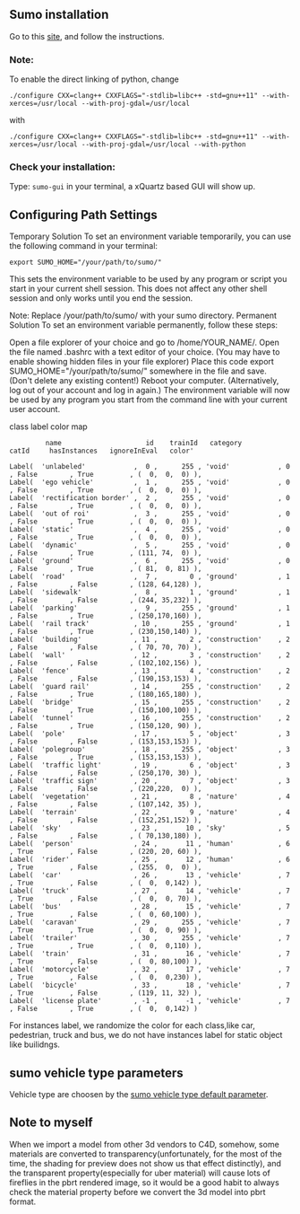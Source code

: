 ## Sumo installation
Go to this [site](http://sumo.dlr.de/wiki/Installing/MacOS_Build_w_Homebrew), and follow the instructions.

### Note:
To  enable the direct linking of python, change

`./configure CXX=clang++ CXXFLAGS="-stdlib=libc++ -std=gnu++11" --with-xerces=/usr/local --with-proj-gdal=/usr/local` 

with

`./configure CXX=clang++ CXXFLAGS="-stdlib=libc++ -std=gnu++11" --with-xerces=/usr/local --with-proj-gdal=/usr/local --with-python`

### Check your installation:
Type: `sumo-gui` in your terminal, a xQuartz based GUI will show up.

## Configuring Path Settings

Temporary Solution
To set an environment variable temporarily, you can use the following command in your terminal:

`export SUMO_HOME="/your/path/to/sumo/"`

This sets the environment variable to be used by any program or script you start in your current shell session. This does not affect any other shell session and only works until you end the session.

Note:
Replace /your/path/to/sumo/ with your sumo directory.
Permanent Solution
To set an environment variable permanently, follow these steps:

Open a file explorer of your choice and go to /home/YOUR_NAME/.
Open the file named .bashrc with a text editor of your choice. (You may have to enable showing hidden files in your file explorer)
Place this code export SUMO_HOME="/your/path/to/sumo/" somewhere in the file and save. (Don't delete any existing content!)
Reboot your computer. (Alternatively, log out of your account and log in again.)
The environment variable will now be used by any program you start from the command line with your current user account.

class label color map


          
             name                     id    trainId   category            catId     hasInstances   ignoreInEval   color'
    
    Label(  'unlabeled'            ,  0 ,      255 , 'void'            , 0       , False        , True         , (  0,  0,  0) ),  
    Label(  'ego vehicle'          ,  1 ,      255 , 'void'            , 0       , False        , True         , (  0,  0,  0) ),    
    Label(  'rectification border' ,  2 ,      255 , 'void'            , 0       , False        , True         , (  0,  0,  0) ),
    Label(  'out of roi'           ,  3 ,      255 , 'void'            , 0       , False        , True         , (  0,  0,  0) ),
    Label(  'static'               ,  4 ,      255 , 'void'            , 0       , False        , True         , (  0,  0,  0) ),
    Label(  'dynamic'              ,  5 ,      255 , 'void'            , 0       , False        , True         , (111, 74,  0) ),
    Label(  'ground'               ,  6 ,      255 , 'void'            , 0       , False        , True         , ( 81,  0, 81) ),
    Label(  'road'                 ,  7 ,        0 , 'ground'          , 1       , False        , False        , (128, 64,128) ),
    Label(  'sidewalk'             ,  8 ,        1 , 'ground'          , 1       , False        , False        , (244, 35,232) ),
    Label(  'parking'              ,  9 ,      255 , 'ground'          , 1       , False        , True         , (250,170,160) ),
    Label(  'rail track'           , 10 ,      255 , 'ground'          , 1       , False        , True         , (230,150,140) ),
    Label(  'building'             , 11 ,        2 , 'construction'    , 2       , False        , False        , ( 70, 70, 70) ),
    Label(  'wall'                 , 12 ,        3 , 'construction'    , 2       , False        , False        , (102,102,156) ),
    Label(  'fence'                , 13 ,        4 , 'construction'    , 2       , False        , False        , (190,153,153) ),
    Label(  'guard rail'           , 14 ,      255 , 'construction'    , 2       , False        , True         , (180,165,180) ),
    Label(  'bridge'               , 15 ,      255 , 'construction'    , 2       , False        , True         , (150,100,100) ),
    Label(  'tunnel'               , 16 ,      255 , 'construction'    , 2       , False        , True         , (150,120, 90) ),
    Label(  'pole'                 , 17 ,        5 , 'object'          , 3       , False        , False        , (153,153,153) ),
    Label(  'polegroup'            , 18 ,      255 , 'object'          , 3       , False        , True         , (153,153,153) ),
    Label(  'traffic light'        , 19 ,        6 , 'object'          , 3       , False        , False        , (250,170, 30) ),
    Label(  'traffic sign'         , 20 ,        7 , 'object'          , 3       , False        , False        , (220,220,  0) ),
    Label(  'vegetation'           , 21 ,        8 , 'nature'          , 4       , False        , False        , (107,142, 35) ),
    Label(  'terrain'              , 22 ,        9 , 'nature'          , 4       , False        , False        , (152,251,152) ),
    Label(  'sky'                  , 23 ,       10 , 'sky'             , 5       , False        , False        , ( 70,130,180) ),
    Label(  'person'               , 24 ,       11 , 'human'           , 6       , True         , False        , (220, 20, 60) ),
    Label(  'rider'                , 25 ,       12 , 'human'           , 6       , True         , False        , (255,  0,  0) ),
    Label(  'car'                  , 26 ,       13 , 'vehicle'         , 7       , True         , False        , (  0,  0,142) ),
    Label(  'truck'                , 27 ,       14 , 'vehicle'         , 7       , True         , False        , (  0,  0, 70) ),
    Label(  'bus'                  , 28 ,       15 , 'vehicle'         , 7       , True         , False        , (  0, 60,100) ),
    Label(  'caravan'              , 29 ,      255 , 'vehicle'         , 7       , True         , True         , (  0,  0, 90) ),
    Label(  'trailer'              , 30 ,      255 , 'vehicle'         , 7       , True         , True         , (  0,  0,110) ),
    Label(  'train'                , 31 ,       16 , 'vehicle'         , 7       , True         , False        , (  0, 80,100) ),
    Label(  'motorcycle'           , 32 ,       17 , 'vehicle'         , 7       , True         , False        , (  0,  0,230) ),
    Label(  'bicycle'              , 33 ,       18 , 'vehicle'         , 7       , True         , False        , (119, 11, 32) ),
    Label(  'license plate'        , -1 ,       -1 , 'vehicle'         , 7       , False        , True         , (  0,  0,142) )
For instances label, we randomize the color for each class,like car, pedestrian, truck and bus, we do not have instances label for static object like builidngs.
## sumo vehicle type parameters
Vehicle type are choosen by the [sumo vehicle type default parameter](http://sumo.dlr.de/wiki/Vehicle_Type_Parameter_Defaults).
## Note to myself
When we import a model from other 3d vendors to C4D, somehow, some materials are converted to transparency(unfortunately, for the most of the time, the shading for preview does not show us that effect distinctly), and the transparent property(especially for uber material) will cause lots of fireflies in the pbrt rendered image, so it would be a good habit to always check the material property before we convert the 3d model into pbrt format.
